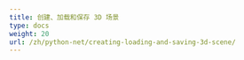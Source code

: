 ```yaml
---
title: 创建、加载和保存 3D 场景
type: docs
weight: 20
url: /zh/python-net/creating-loading-and-saving-3d-scene/
---
```


